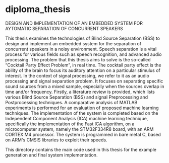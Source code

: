 # diploma_thesis
DESIGN AND IMPLEMENTATION OF AN EMBEDDED SYSTEM FOR AYTOMATIC SEPARATION OF CONCURRENT SPEAKERS


This thesis examines the technologies of Blind Source Separation (BSS) to design and implement an embedded system for the separation of concurrent speakers in a noisy environment. Speech separation is a vital process for various fields such as speech recognition, and advanced audio processing.
The problem that this thesis aims to solve is the so-called “Cocktail Party Effect Problem”, in real time. The cocktail party effect is the ability of the brain to focus its auditory attention on a particular stimulus of interest. In the context of signal processing, we refer to it as an audio processing and signal separation problem. It focuses on separating specific sound sources from a mixed sample, especially when the sources overlap in time and/or frequency.
Firstly, a literature review is provided, which lists various Blind Source Separation (BSS) and signal Preprocessing and Postprocessing techniques. 
A comparative analysis of MATLAB experiments is performed for an evaluation of proposed machine learning techniques.
The implementation of the system is completed based on the Independent Component Analysis (ICA) machine learning technique, specifically the implementation of the Fast ICA algorithm, on a microcomputer system, namely the STM32F334R8 board, with an ARM CORTEX M4 processor. The system is programmed in bare metal C, based on ARM's CMSIS libraries to exploit their speeds.

This directory contains the main code used in this thesis for the example generation and final system implementation.
